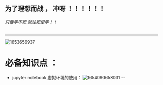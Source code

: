 ## 为了理想而战 ， 冲呀  ！！！！！！
###### 只要学不死 就往死里学！！
------
![1653656937](https://user-images.githubusercontent.com/68007558/170705490-61685bce-37a9-48cb-a17f-010e42535d63.png)

# 必备知识点 ：
- jupyter notebook 虚拟环境的使用：
![1654090658031](https://user-images.githubusercontent.com/68007558/171417804-e44699ef-563c-41fc-abd6-6668c419b282.png)
--

